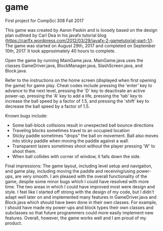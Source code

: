 game
====

First project for CompSci 308 Fall 2017

This game was created by Aaron Paskin and is loosely based on the design plan outlined by Carl Dea
in his javafx tutorial blog (https://carlfx.wordpress.com/2012/03/29/javafx-2-gametutorial-part-1/).
The game was started on August 29th, 2017 and completed on September 10th, 2017. It took approximately
40 hours to complete.

Open the game by running MainGame.java. MainGame.java uses the classes GameDriver.java, BlockManager.java,
SlashScreen.java, and Block.java.

Refer to the instructions on the home screen (displayed when first opening the game) for game play. Cheat codes 
include pressing the 'enter' key to advance to the next level, pressing the 'D' key to deactivate an active power-up,
pressing the 'A' key to add a life, pressing the 'tab' key to increase the ball speed by a factor of 1.5, and pressing
the 'shift' key to decrease the ball speed by a factor of 1.5.

Known bugs include:
- Some ball-block collisions result in unexpected ball bounce directions
- Traveling blocks sometimes travel to an occupied location
- Sticky paddle sometimes "drops" the ball on movement. Ball also moves into sticky paddle when moving the paddle
against a wall.
- Transparent lazers sometimes shoot without the player pressing 'W' to shoot them.
- When ball collides with corner of window, it falls down the side.

Final impressions:
The game layout, including level setup and navigation, and game play, including moving the paddle and receiving/using
power-ups, are very smooth. I am pleased with the overall functionality of the game, despite some minor bugs which I
could have resolved with more time. The two areas in which I could have improved most were design and style. I feel
like I started off strong with the design of my code, but I didn't adapt well later on and implemented many features
in GameDriver.java and Block.java which should have been done in their own classes. For example, I should have made
my power-ups and block types their own classes and subclasses so that future programmers could more easily implement
new features. Overall, however, the game works well and I am proud of my product.


